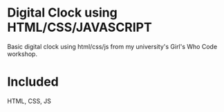 # Digital Clock using HTML/CSS/JAVASCRIPT
Basic digital clock using html/css/js from my university's Girl's Who Code workshop. 

# Included
HTML, CSS, JS
